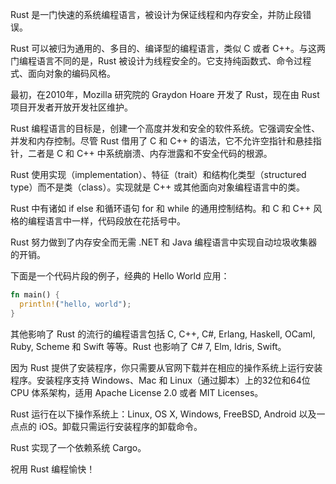Rust 是一门快速的系统编程语言，被设计为保证线程和内存安全，并防止段错误。

Rust 可以被归为通用的、多目的、编译型的编程语言，类似 C 或者 C++。与这两门编程语言不同的是，Rust 被设计为线程安全的。它支持纯函数式、命令过程式、面向对象的编码风格。

最初，在2010年，Mozilla 研究院的 Graydon Hoare 开发了 Rust，现在由 Rust 项目开发者开放开发社区维护。

Rust 编程语言的目标是，创建一个高度并发和安全的软件系统。它强调安全性、并发和内存控制。尽管 Rust 借用了 C 和 C++ 的语法，它不允许空指针和悬挂指针，二者是 C 和 C++ 中系统崩溃、内存泄露和不安全代码的根源。

Rust 使用实现（implementation）、特征（trait）和结构化类型（structured type）而不是类（class）。实现就是 C++ 或其他面向对象编程语言中的类。

Rust 中有诸如 if else 和循环语句 for 和 while 的通用控制结构。和 C 和 C++ 风格的编程语言中一样，代码段放在花括号中。

Rust 努力做到了内存安全而无需 .NET 和 Java 编程语言中实现自动垃圾收集器的开销。

下面是一个代码片段的例子，经典的 Hello World 应用：

``` rust
fn main() {
  println!("hello, world");
}
```

其他影响了 Rust 的流行的编程语言包括 C, C++, C#, Erlang, Haskell, OCaml, Ruby, Scheme 和 Swift 等等。Rust 也影响了 C# 7, Elm, Idris, Swift。

因为 Rust 提供了安装程序，你只需要从官网下载并在相应的操作系统上运行安装程序。安装程序支持 Windows、Mac 和 Linux（通过脚本）上的32位和64位 CPU 体系架构，适用 Apache License 2.0 或者 MIT Licenses。

Rust 运行在以下操作系统上：Linux, OS X, Windows, FreeBSD, Android 以及一点点的 iOS。卸载只需运行安装程序的卸载命令。

Rust 实现了一个依赖系统 Cargo。

祝用 Rust 编程愉快！
